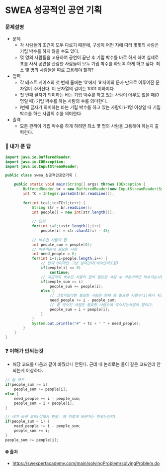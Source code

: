 # SWEA 성공적인 공연 기획

### 문제설명

- 문제 
  - 각 사람들의 조건이 모두 다르기 때문에, 구성이 어떤 지에 따라 몇몇의 사람은 기립 박수를 하지 않을 수도 있다. 
  - 몇 명의 사람들을 고용하여 공연이 끝난 후 기립 박수를 바로 하게 하여 실제로 표를 사서 공연을 관람한 사람들이 모두 기립 박수를 하도록 하게 하고 싶다. 최소 몇 명의 사람들을 따로 고용해야 할까?
- 입력
  - 각 테스트 케이스의 첫 번째 줄에는 ‘0’에서 ‘9’사이의 문자 만으로 이루어진 문자열이 주어진다. 이 문자열의 길이는 1001 이하이다.
  - 첫 번째 글자가 의미하는 바는 기립 박수를 하고 있는 사람이 아무도 없을 때(0 명일 때) 기립 박수를 하는 사람의 수를 의미한다.
  - i번째 글자가 의미하는 바는 기립 박수를 하고 있는 사람이 i-1명 이상일 때 기립 박수를 하는 사람의 수를 의미한다.
- 출력
  - 모든 관객이 기립 박수를 하게 하려면 최소 몇 명의 사람을 고용해야 하는지 출력한다.



### :full_moon_with_face: 내가 푼 답

```java
import java.io.BufferedReader;
import java.io.IOException;
import java.io.InputStreamReader;

public class swea_성공적인공연기획 {

	public static void main(String[] args) throws IOException {
		BufferedReader br = new BufferedReader(new InputStreamReader(System.in));
		int TC = Integer.parseInt(br.readLine());
		
		for(int tc=1;tc<TC+1;tc++) {
			String str = br.readLine();
			int people[] = new int[str.length()];
			
			// 입력
			for(int i=0;i<str.length();i++)
				people[i] = str.charAt(i) - 48;
			
			// 박수친 사람의 합
			int people_sum = people[0];
			// 박수치는데 필요한 사람
			int need_people = 0;
			for(int i=1;i<people.length;i++) {
				// 만약 0이라면 그냥 넘어간다(박수안쳐도됨)
				if(people[i] == 0)
					continue;
				// 지금까지 박수친 사람의 합이 필요한 사람 수 이상이라면 박수치는사람을 합한다.
				if(people_sum >= i)
					people_sum += people[i];
				else {
					// 그렇지않다면 필요한 사람은 현재 총 필요한 사람수(i)에서 지금까지 박수친 사람을 빼면 나온다. 
					need_people += i - people_sum;
					// 총 박수친 사람은 필요한 사람수에 박수치는사람의 합이다.
					people_sum = i + people[i];
				}
			}
			System.out.println("#" + tc + " " + need_people);
		}
	}
}
```



### :question: 이해가 안되는것

- 해당 코드를 다음과 같이 바꿨더니 안된다. 근데 내 논리로는 둘이 같은 코드인데 안되는게 이상하다.

```java
// 답 코드
if(people_sum >= i)
	people_sum += people[i];
else {
	need_people += i - people_sum;
	people_sum = i + people[i];
}

// 내가 바꾼 코드(이해가 안됨. 왜 이렇게 바꾼거는 안되는건지)
if(people_sum < i) {
    need_people += i - people_sum;
    people_sum += i;
}
people_sum += people[i];
```





#### :globe_with_meridians: 출처

- https://swexpertacademy.com/main/solvingProblem/solvingProblem.do